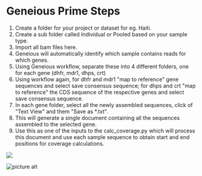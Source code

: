 # Geneious Prime Steps

1. Create a folder for your project or dataset for eg. Haiti.
2. Create a sub folder called Individual or Pooled based on your sample type.
3. Import all bam files here.
4. Geneious will automatically identify which sample contains reads for which genes.
5. Using Geneious workflow, separate these into 4 different folders, one for each gene (dhfr, mdr1, dhps, crt)
6. Using workflow again, for dhfr and mdr1 "map to reference" gene sequences and select save consensus sequence; for dhps and crt "map to reference" the CDS sequence of the respective genes and select save consensus sequence.
7. In each gene folder, select all the newly assembled sequences, click of "Text View" and them "Save as *.txt".
8. This will generate a single document containing all the sequences assembled to the selected gene.
9. Use this as one of the inputs to the calc_coverage.py which will process this document and use each sample sequence to obtain start and end positions for coverage calculations.

![](https://assets-cdn.github.com/images/icons/emoji/octocat.png)

![picture alt](http://via.placeholder.com/200x150 "Title is optional")